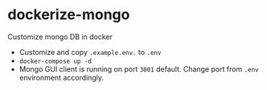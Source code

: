 # dockerize-mongo
Customize mongo DB in docker

* Customize and copy `.example.env.` to `.env`
* `docker-compose up -d`
* Mongo GUI client is running on port `3001` default. Change port from `.env` environment accordingly. 

